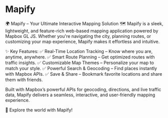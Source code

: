 # Mapify

🌍 Mapify – Your Ultimate Interactive Mapping Solution 🗺️
Mapify is a sleek, lightweight, and feature-rich web-based mapping application powered by Mapbox GL JS. Whether you're navigating the city, planning routes, or customizing your map experience, Mapify makes it effortless and intuitive.

✨ Key Features:
✅ Real-Time Location Tracking – Know where you are, anytime, anywhere.
✅ Smart Route Planning – Get optimized routes with traffic insights.
✅ Customizable Map Themes – Personalize your map to match your style.
✅ Powerful Search & Geocoding – Find places instantly with Mapbox APIs.
✅ Save & Share – Bookmark favorite locations and share them with friends.

Built with Mapbox’s powerful APIs for geocoding, directions, and live traffic data, Mapify delivers a seamless, interactive, and user-friendly mapping experience.

🚀 Explore the world with Mapify!

